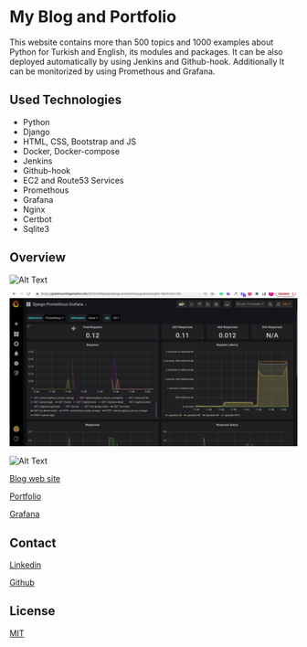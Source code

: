 # My Blog and Portfolio
This website contains more than 500 topics and 1000 examples about Python for Turkish and English, its modules and packages. It can be also deployed automatically by using Jenkins and Github-hook. Additionally It can be monitorized by using Promethous and Grafana. 

## Used Technologies

- Python
- Django
- HTML, CSS, Bootstrap and JS
- Docker, Docker-compose
- Jenkins
- Github-hook
- EC2 and Route53 Services
- Promethous
- Grafana
- Nginx
- Certbot
- Sqlite3

## Overview

![Alt Text](./records/pythonakademi.gif)

![Alt Text](./records/grafana.gif)

![Alt Text](./records/jenkins.GIF)

[Blog web site](https://blog.erdogansahin.net/en/python/)

[Portfolio](https://me.erdogansahin.net/)

[Grafana](https://grafana.erdogansahin.net/)

## Contact

[Linkedin](https://www.linkedin.com/in/erdogan-sahin/)

[Github](https://github.com/kopuskopecik)

## License
[MIT](https://choosealicense.com/licenses/mit/)


